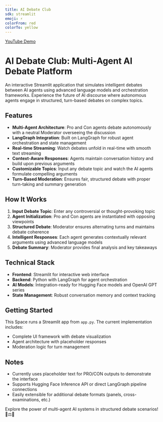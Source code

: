 ```yaml
---
title: AI Debate Club
sdk: streamlit
emoji: ⚡
colorFrom: red
colorTo: yellow
---
```


[YouTube Demo](https://www.youtube.com/watch?v=rlxmLQTNWlU&list=PLiuwYwnHlubxCD4fE5I-VUtkTbc9CRL7Y)

# AI Debate Club: Multi-Agent AI Debate Platform

An interactive Streamlit application that simulates intelligent debates between AI agents using advanced language models and orchestration frameworks. Experience the future of AI discourse where autonomous agents engage in structured, turn-based debates on complex topics.

## Features

- **Multi-Agent Architecture**: Pro and Con agents debate autonomously with a neutral Moderator overseeing the discussion
- **LangGraph Integration**: Built on LangGraph for robust agent orchestration and state management
- **Real-time Streaming**: Watch debates unfold in real-time with smooth text streaming
- **Context-Aware Responses**: Agents maintain conversation history and build upon previous arguments
- **Customizable Topics**: Input any debate topic and watch the AI agents formulate compelling arguments
- **Turn-Based Moderation**: Ensures fair, structured debate with proper turn-taking and summary generation

## How It Works

1. **Input Debate Topic**: Enter any controversial or thought-provoking topic
2. **Agent Initialization**: Pro and Con agents are instantiated with opposing viewpoints
3. **Structured Debate**: Moderator ensures alternating turns and maintains debate coherence
4. **Intelligent Responses**: Each agent generates contextually relevant arguments using advanced language models
5. **Debate Summary**: Moderator provides final analysis and key takeaways

## Technical Stack

- **Frontend**: Streamlit for interactive web interface
- **Backend**: Python with LangGraph for agent orchestration
- **AI Models**: Integration-ready for Hugging Face models and OpenAI GPT series
- **State Management**: Robust conversation memory and context tracking

## Getting Started

This Space runs a Streamlit app from `app.py`. The current implementation includes:

- Complete UI framework with debate visualization
- Agent architecture with placeholder responses
- Moderation logic for turn management

## Notes

- Currently uses placeholder text for PRO/CON outputs to demonstrate the interface
- Supports Hugging Face Inference API or direct LangGraph pipeline connections
- Easily extensible for additional debate formats (panels, cross-examinations, etc.)

Explore the power of multi-agent AI systems in structured debate scenarios! 🧠⚖️🤖
